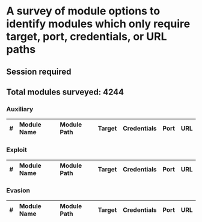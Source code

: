 # A survey of module options to identify modules which only require target, port, credentials, or URL paths

## Session required

## Total modules surveyed: 4244 

### Auxiliary

| # | Module Name | Module Path | Target | Credentials | Port | URL |
| :---: | :--- | :--- | :----: | :----: | :----: | :---: |

### Exploit

| # | Module Name | Module Path | Target | Credentials | Port | URL |
| :---: | :--- | :--- | :----: | :----: | :----: | :---: |

### Evasion

| # | Module Name | Module Path | Target | Credentials | Port | URL |
| :---: | :--- | :--- | :----: | :----: | :----: | :---: |
